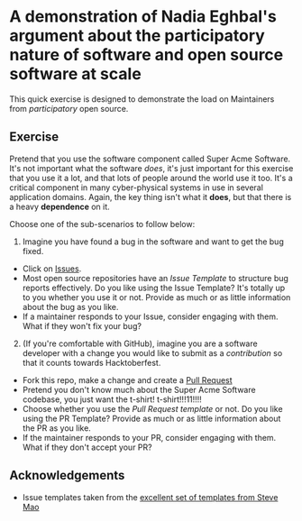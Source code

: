 # A demonstration of Nadia Eghbal's argument about the participatory nature of software and open source software at scale

This quick exercise is designed to demonstrate the load on Maintainers from _participatory_ open source.

## Exercise

Pretend that you use the software component called Super Acme Software. It's not important what the software _does_, it's just important for this exercise that you use it a lot, and that lots of people around the world use it too. It's a critical component in many cyber-physical systems in use in several application domains. Again, the key thing isn't what it **does**, but that there is a heavy **dependence** on it. 

Choose one of the sub-scenarios to follow below: 

1. Imagine you have found a bug in the software and want to get the bug fixed. 

* Click on [Issues](https://github.com/KathyReid/super-acme-software/issues).
* Most open source repositories have an _Issue Template_ to structure bug reports effectively. Do you like using the Issue Template? It's totally up to you whether you use it or not. Provide as much or as little information about the bug as you like. 
* If a maintainer responds to your Issue, consider engaging with them. What if they won't fix your bug? 

2. (If you're comfortable with GitHub), imagine you are a software developer with a change you would like to submit as a _contribution_ so that it counts towards Hacktoberfest.

* Fork this repo, make a change and create a [Pull Request](https://github.com/KathyReid/super-acme-software/pulls)
* Pretend you don't know much about the Super Acme Software codebase, you just want the t-shirt! t-shirt!!!11!!!!
* Choose whether you use the _Pull Request template_ or not. Do you like using the PR Template? Provide as much or as little information about the PR as you like. 
* If the maintainer responds to your PR, consider engaging with them. What if they don't accept your PR? 

## Acknowledgements 

* Issue templates taken from the [excellent set of templates from Steve Mao](https://github.com/stevemao/github-issue-templates/)
